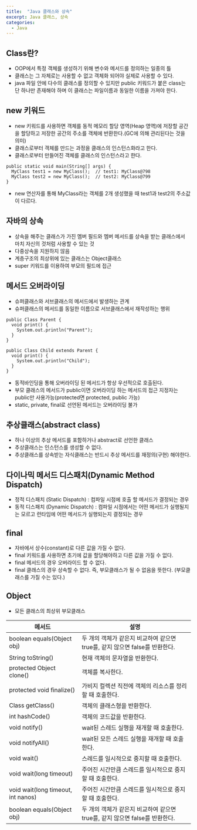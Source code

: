 ```yaml
---
title:  "Java 클래스와 상속"
excerpt: Java 클래스, 상속
categories:
  - Java
---
```


## Class란?
- OOP에서 특정 객체를 생성하기 위해 변수와 메서드를 정의하는 일종의 틀
- 클래스는 그 자체로는 사용할 수 없고 객체화 되어야 실제로 사용할 수 있다.
- java 파일 안에 다수의 클래스를 정의할 수 있지만 public 키워드가 붙은 class는 단 하나만 존재해야 하며 이 클래스는 파일이름과 동일한 이름을 가져야 한다.

## new 키워드
- new 키워드를 사용하면 객체를 동적 메모리 할당 영역(Heap 영역)에 저장할 공간을 할당하고 저장한 공간의 주소를 객체에 반환한다.(GC에 의해 관리된다는 것을 의미)
- 클래스로부터 객체를 만드는 과정을 클래스의 인스턴스화라고 한다.
- 클래스로부터 만들어진 객체를 클래스의 인스턴스라고 한다.

  
```
public static void main(String[] args) {
  MyClass test1 = new MyClass();  // test1: MyClass@798
  MyClass test2 = new MyClass();  // test2: MyClass@799
}
```  

- new 연산자를 통해 MyClass라는 객체를 2개 생성했을 때 test1과 test2의 주소값이 다르다.

## 자바의 상속
- 상속을 해주는 클래스가 가진 멤버 필드와 멤버 메서드를 상속을 받는 클래스에서 마치 자신의 것처럼 사용할 수 있는 것
- 다중상속을 지원하지 않음
- 계층구조의 최상위에 있는 클래스는 Object클래스
- super 키워드를 이용하여 부모의 필드에 접근

## 메서드 오버라이딩
- 슈퍼클래스와 서브클래스의 메서드에서 발생하는 관계
- 슈퍼클래스의 메서드를 동일한 이름으로 서브클래스에서 재작성하는 행위

  
```
public Class Parent {
  void print() {
    System.out.println("Parent");
  }
}

public Class Child extends Parent {
  void print() {
    System.out.println("Child");
  }
}

```  

- 동적바인딩을 통해 오버라이딩 된 메서드가 항상 우선적으로 호출된다.
- 부모 클래스의 메서드가 public이면 오버라이딩 하는 메서드의 접근 지정자는 public만 사용가능(protected면 protected, public 가능)
- static, private, final로 선언된 메서드는 오버라이딩 불가

## 추상클래스(abstract class)
- 하나 이상의 추상 메서드를 포함하거나 abstract로 선언한 클래스
- 추상클래스는 인스턴스를 생성할 수 없다.
- 추상클래스를 상속받는 자식클래스는 반드시 추상 메서드를 재정의(구현) 해야한다.

## 다이나믹 메서드 디스패치(Dynamic Method Dispatch)
- 정적 디스패치 (Static Dispatch)  :  컴파일 시점에 호출 할 메서드가 결정되는 경우
- 동적 디스패치 (Dynamic Dispatch) : 컴파일 시점에서는 어떤 메서드가 실행될지는 모르고 런타임에 어떤 메서드가 실행되는지 결정되는 경우

## final
- 자바에서 상수(constant)로 다른 값을 가질 수 없다.
- final 키워드를 사용하면 초기에 값을 할당해야하고 다른 값을 가질 수 없다.
- final 메서드의 경우 오버라이드 할 수 없다.
- final 클래스의 경우 상속할 수 없다. 즉, 부모클래스가 될 수 없음을 뜻한다. (부모클래스를 가질 수는 있다.)

## Object
- 모든 클래스의 최상위 부모클래스

  
메서드 | 설명
---- | ----
boolean equals(Object obj) | 두 개의 객체가 같은지 비교하여 같으면 true를, 같지 않으면 false를 반환한다.
String toString() | 현재 객체의 문자열을 반환한다.
protected Object clone() | 객체를 복사한다.
protected void finalize() | 가비지 컬렉션 직전에 객체의 리소스를 정리할 때 호출한다.
Class getClass() | 객체의 클래스형을 반환한다.
int hashCode() | 객체의 코드값을 반환한다.
void notify() | wait된 스레드 실행을 재개할 때 호출한다.
void notifyAll() | wait된 모든 스레드 실행을 재개할 때 호출한다.
void wait() | 스레드를 일시적으로 중지할 때 호출한다.
void wait(long timeout) | 주어진 시간만큼 스레드를 일시적으로 중지할 때 호출한다.
void wait(long timeout, int nanos) | 주어진 시간만큼 스레드를 일시적으로 중지할 때 호출한다.
boolean equals(Object obj) | 두 개의 객체가 같은지 비교하여 같으면 true를, 같지 않으면 false를 반환한다.
